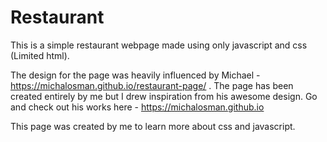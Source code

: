 # Restaurant

This is a simple restaurant webpage made using only javascript and css (Limited html). 

The design for the page was heavily influenced by Michael - https://michalosman.github.io/restaurant-page/ . The page has been created entirely by me but I drew inspiration from his awesome design. Go and check out his works here - https://michalosman.github.io

This page was created by me to learn more about css and javascript.